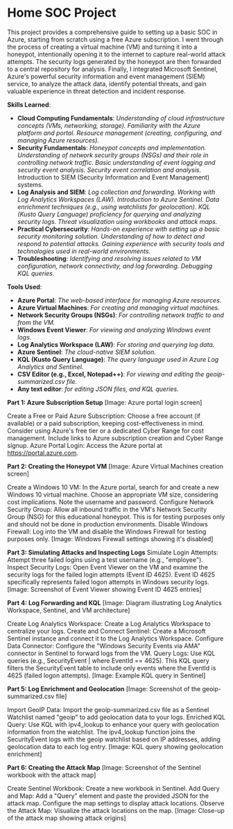 # Home SOC Project
This project provides a comprehensive guide to setting up a basic SOC in Azure, starting from scratch using a free Azure subscription. I went through the process of creating a virtual machine (VM) and turning it into a honeypot, intentionally opening it to the internet to capture real-world attack attempts. The security logs generated by the honeypot are then forwarded to a central repository for analysis. Finally, I integrated Microsoft Sentinel, Azure's powerful security information and event management (SIEM) service, to analyze the attack data, identify potential threats, and gain valuable experience in threat detection and incident response.

**Skills Learned**:

- **Cloud Computing Fundamentals**:
_Understanding of cloud infrastructure concepts (VMs, networking, storage).
Familiarity with the Azure platform and portal.
Resource management (creating, configuring, and managing Azure resources)._
- **Security Fundamentals**:
_Honeypot concepts and implementation.
Understanding of network security groups (NSGs) and their role in controlling network traffic.
Basic understanding of event logging and security event analysis.
Security event correlation and analysis._
Introduction to SIEM (Security Information and Event Management) systems.
- **Log Analysis and SIEM**:
_Log collection and forwarding.
Working with Log Analytics Workspaces (LAW).
Introduction to Azure Sentinel.
Data enrichment techniques (e.g., using watchlists for geolocation).
KQL (Kusto Query Language) proficiency for querying and analyzing security logs.
Threat visualization using workbooks and attack maps._
- **Practical Cybersecurity**:
_Hands-on experience with setting up a basic security monitoring solution.
Understanding of how to detect and respond to potential attacks.
Gaining experience with security tools and technologies used in real-world environments._
- **Troubleshooting**:
_Identifying and resolving issues related to VM configuration, network connectivity, and log forwarding.
Debugging KQL queries._

**Tools Used**:

* **Azure Portal**: _The web-based interface for managing Azure resources._
* **Azure Virtual Machines**: _For creating and managing virtual machines._
* **Network Security Groups (NSGs)**: _For controlling network traffic to and from the VM._
* **Windows Event Viewer**: _For viewing and analyzing Windows event logs._
* **Log Analytics Workspace (LAW)**: _For storing and querying log data._
* **Azure Sentinel**: _The cloud-native SIEM solution._
* **KQL (Kusto Query Language)**: _The query language used in Azure Log Analytics and Sentinel._
* **CSV Editor (e.g., Excel, Notepad++)**: _For viewing and editing the geoip-summarized.csv file._
* **Any text editor**: _for editing JSON files, and KQL queries._



**Part 1: Azure Subscription Setup**
[Image: Azure portal login screen]

Create a Free or Paid Azure Subscription: Choose a free account (if available) or a paid subscription, keeping cost-effectiveness in mind. Consider using Azure's free tier or a dedicated Cyber Range for cost management. Include links to Azure subscription creation and Cyber Range signup.
Azure Portal Login: Access the Azure portal at https://portal.azure.com.

**Part 2: Creating the Honeypot VM**
[Image: Azure Virtual Machines creation screen]

Create a Windows 10 VM: In the Azure portal, search for and create a new Windows 10 virtual machine. Choose an appropriate VM size, considering cost implications. Note the username and password.
Configure Network Security Group: Allow all inbound traffic in the VM's Network Security Group (NSG) for this educational honeypot. This is for testing purposes only and should not be done in production environments.
Disable Windows Firewall: Log into the VM and disable the Windows Firewall for testing purposes only. [Image: Windows Firewall settings showing it's disabled]

**Part 3: Simulating Attacks and Inspecting Logs**
Simulate Login Attempts: Attempt three failed logins using a test username (e.g., "employee").
Inspect Security Logs: Open Event Viewer on the VM and examine the security logs for the failed login attempts (Event ID 4625). Event ID 4625 specifically represents failed logon attempts in Windows security logs. [Image: Screenshot of Event Viewer showing Event ID 4625 entries]

**Part 4: Log Forwarding and KQL**
[Image: Diagram illustrating Log Analytics Workspace, Sentinel, and VM architecture]

Create Log Analytics Workspace: Create a Log Analytics Workspace to centralize your logs.
Create and Connect Sentinel: Create a Microsoft Sentinel instance and connect it to the Log Analytics Workspace.
Configure Data Connector: Configure the "Windows Security Events via AMA" connector in Sentinel to forward logs from the VM.
Query Logs: Use KQL queries (e.g., SecurityEvent | where EventId == 4625). This KQL query filters the SecurityEvent table to include only events where the EventId is 4625 (failed logon attempts). [Image: Example KQL query in Sentinel]

**Part 5: Log Enrichment and Geolocation**
[Image: Screenshot of the geoip-summarized.csv file]

Import GeoIP Data: Import the geoip-summarized.csv file as a Sentinel Watchlist named "geoip" to add geolocation data to your logs.
Enriched KQL Query: Use KQL with ipv4_lookup to enhance your query with geolocation information from the watchlist. The ipv4_lookup function joins the SecurityEvent logs with the geoip watchlist based on IP addresses, adding geolocation data to each log entry. [Image: KQL query showing geolocation enrichment]

**Part 6: Creating the Attack Map**
[Image: Screenshot of the Sentinel workbook with the attack map]

Create Sentinel Workbook: Create a new workbook in Sentinel.
Add Query and Map: Add a "Query" element and paste the provided JSON for the attack map. Configure the map settings to display attack locations.
Observe the Attack Map: Visualize the attack locations on the map. [Image: Close-up of the attack map showing attack origins]
